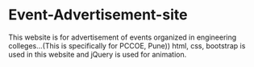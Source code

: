 # Event-Advertisement-site
This website is for advertisement of events organized in engineering colleges...(This is specifically for PCCOE, Pune))
html, css, bootstrap is used in this website and jQuery is used for animation.
